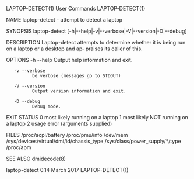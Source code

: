 LAPTOP-DETECT(1)                             User Commands                            LAPTOP-DETECT(1)

NAME
       laptop-detect - attempt to detect a laptop

SYNOPSIS
       laptop-detect [-h|--help|-v|--verbose|-V|--version|-D|--debug]

DESCRIPTION
       Laptop-detect  attempts  to  determine whether it is being run on a laptop or a desktop and ap‐
       praises its caller of this.

OPTIONS
       -h --help
              Output help information and exit.

       -v --verbose
              be verbose (messages go to STDOUT)

       -V --version
              Output version information and exit.

       -D --debug
              Debug mode.

EXIT STATUS
       0    most likely running on a laptop
       1    most likely NOT running on a laptop
       2    usage error (arguments supplied)

FILES
       /proc/acpi/battery
       /proc/pmu/info
       /dev/mem
       /sys/devices/virtual/dmi/id/chassis_type
       /sys/class/power_supply/*/type
       /proc/apm

SEE ALSO
       dmidecode(8)

laptop-detect 0.14                            March 2017                              LAPTOP-DETECT(1)
